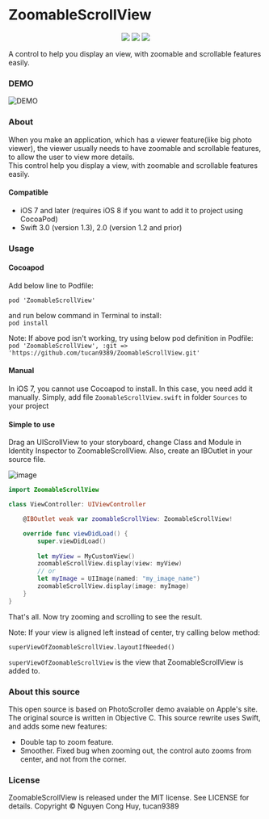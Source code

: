 # ZoomableScrollView
<p align="center">
    <a href=""><img src="https://img.shields.io/github/license/mashape/apistatus.svg"></a>
    <a href=""><img src="https://img.shields.io/badge/swift-4.0-orange.svg"></a>
    <a href=""><img src="https://img.shields.io/badge/ios-8.0+-blue.svg"></a>
</p>

A control to help you display an view, with zoomable and scrollable features easily.

### DEMO
![DEMO](https://s3.amazonaws.com/tucan-images/ZoomableScrollViewDEMO002.gif)

### About
When you make an application, which has a viewer feature(like big photo viewer), the viewer usually needs to have zoomable and scrollable features, to allow the user to view more details.  
This control help you display a view, with zoomable and scrollable features easily.

#### Compatible

- iOS 7 and later (requires iOS 8 if you want to add it to project using CocoaPod)
- Swift 3.0 (version 1.3), 2.0 (version 1.2 and prior)

### Usage

#### Cocoapod
Add below line to Podfile:  

```
pod 'ZoomableScrollView'
```  
and run below command in Terminal to install:  
`pod install`

Note: If above pod isn't working, try using below pod definition in Podfile:  
`pod 'ZoomableScrollView', :git => 'https://github.com/tucan9389/ZoomableScrollView.git'`
#### Manual
In iOS 7, you cannot use Cocoapod to install. In this case, you need add it manually. Simply, add file `ZoomableScrollView.swift` in folder `Sources` to your project

#### Simple to use
Drag an UIScrollView to your storyboard, change Class and Module in Identity Inspector to ZoomableScrollView. Also, create an IBOutlet in your source file.

![image](https://s3.amazonaws.com/tucan-images/ZoomableScrollView-storyboard.png)

```swift
import ZoomableScrollView

class ViewController: UIViewController

    @IBOutlet weak var zoomableScrollView: ZoomableScrollView!

    override func viewDidLoad() {
        super.viewDidLoad()
        
        let myView = MyCustomView()
        zoomableScrollView.display(view: myView)
        // or
        let myImage = UIImage(named: "my_image_name")
        zoomableScrollView.display(image: myImage)
    }
}
```
That's all. Now try zooming and scrolling to see the result.

Note: If your view is aligned left instead of center, try calling below method:

```superViewOfZoomableScrollView.layoutIfNeeded()```

`superViewOfZoomableScrollView` is the view that ZoomableScrollView is added to.

### About this source
This open source is based on PhotoScroller demo avaiable on Apple's site. The original source is written in Objective C. This source rewrite uses Swift, and adds some new features:
- Double tap to zoom feature.
- Smoother. Fixed bug when zooming out, the control auto zooms from center, and not from the corner.

### License
ZoomableScrollView is released under the MIT license. See LICENSE for details. Copyright © Nguyen Cong Huy, tucan9389
